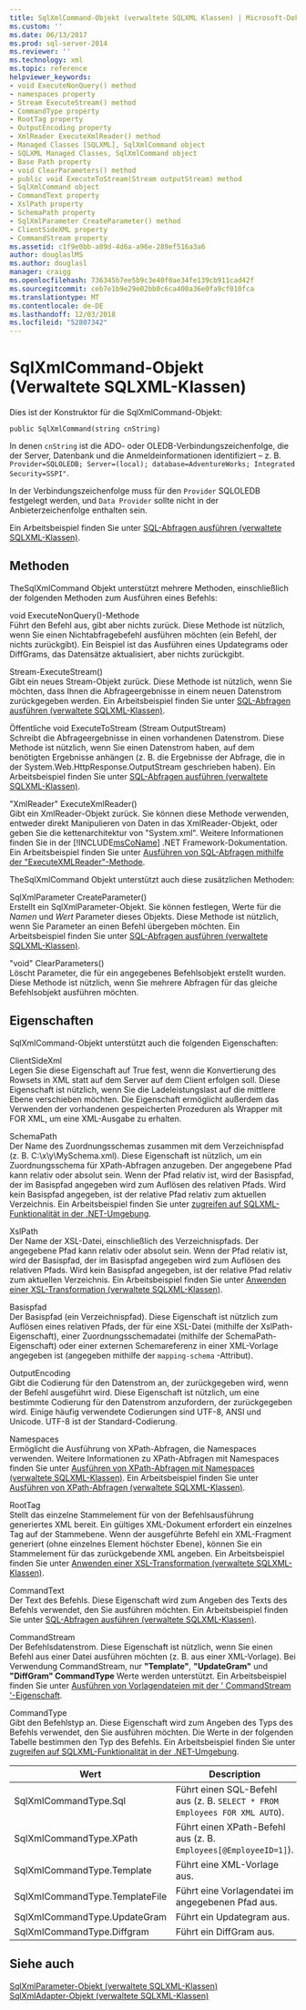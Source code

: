 ```yaml
---
title: SqlXmlCommand-Objekt (verwaltete SQLXML Klassen) | Microsoft-Dokumentation
ms.custom: ''
ms.date: 06/13/2017
ms.prod: sql-server-2014
ms.reviewer: ''
ms.technology: xml
ms.topic: reference
helpviewer_keywords:
- void ExecuteNonQuery() method
- namespaces property
- Stream ExecuteStream() method
- CommandType property
- RootTag property
- OutputEncoding property
- XmlReader ExecuteXmlReader() method
- Managed Classes [SQLXML], SqlXmlCommand object
- SQLXML Managed Classes, SqlXmlCommand object
- Base Path property
- void ClearParameters() method
- public void ExecuteToStream(Stream outputStream) method
- SqlXmlCommand object
- CommandText property
- XslPath property
- SchemaPath property
- SqlXmlParameter CreateParameter() method
- ClientSideXML property
- CommandStream property
ms.assetid: c1f9e0bb-a89d-4d6a-a96e-289ef516a3a6
author: douglaslMS
ms.author: douglasl
manager: craigg
ms.openlocfilehash: 736345b7ee5b9c3e40f0ae34fe139cb911cad42f
ms.sourcegitcommit: ceb7e1b9e29e02bb0c6ca400a36e0fa9cf010fca
ms.translationtype: MT
ms.contentlocale: de-DE
ms.lasthandoff: 12/03/2018
ms.locfileid: "52807342"
---
```

# <a name="sqlxmlcommand-object-sqlxml-managed-classes"></a>SqlXmlCommand-Objekt (Verwaltete SQLXML-Klassen)
  Dies ist der Konstruktor für die SqlXmlCommand-Objekt:  
  
```  
public SqlXmlCommand(string cnString)  
```  
  
 In denen `cnString` ist die ADO- oder OLEDB-Verbindungszeichenfolge, die der Server, Datenbank und die Anmeldeinformationen identifiziert – z. B. `Provider=SQLOLEDB; Server=(local); database=AdventureWorks; Integrated Security=SSPI"`.  
  
 In der Verbindungszeichenfolge muss für den `Provider` SQLOLEDB festgelegt werden, und `Data Provider` sollte nicht in der Anbieterzeichenfolge enthalten sein.  
  
 Ein Arbeitsbeispiel finden Sie unter [SQL-Abfragen ausführen &#40;verwaltete SQLXML-Klassen&#41;](sqlxml-4-0-net-framework-support-managed-classes.md).  
  
## <a name="methods"></a>Methoden  
 TheSqlXmlCommand Objekt unterstützt mehrere Methoden, einschließlich der folgenden Methoden zum Ausführen eines Befehls:  
  
 void ExecuteNonQuery()-Methode  
 Führt den Befehl aus, gibt aber nichts zurück. Diese Methode ist nützlich, wenn Sie einen Nichtabfragebefehl ausführen möchten (ein Befehl, der nichts zurückgibt). Ein Beispiel ist das Ausführen eines Updategrams oder DiffGrams, das Datensätze aktualisiert, aber nichts zurückgibt.  
  
 Stream-ExecuteStream()  
 Gibt ein neues Stream-Objekt zurück. Diese Methode ist nützlich, wenn Sie möchten, dass Ihnen die Abfrageergebnisse in einem neuen Datenstrom zurückgegeben werden. Ein Arbeitsbeispiel finden Sie unter [SQL-Abfragen ausführen &#40;verwaltete SQLXML-Klassen&#41;](sqlxml-4-0-net-framework-support-managed-classes.md).  
  
 Öffentliche void ExecuteToStream (Stream OutputStream)  
 Schreibt die Abfrageergebnisse in einen vorhandenen Datenstrom. Diese Methode ist nützlich, wenn Sie einen Datenstrom haben, auf dem benötigten Ergebnisse anhängen (z. B. die Ergebnisse der Abfrage, die in der System.Web.HttpResponse.OutputStream geschrieben haben). Ein Arbeitsbeispiel finden Sie unter [SQL-Abfragen ausführen &#40;verwaltete SQLXML-Klassen&#41;](sqlxml-4-0-net-framework-support-managed-classes.md).  
  
 "XmlReader" ExecuteXmlReader()  
 Gibt ein XmlReader-Objekt zurück. Sie können diese Methode verwenden, entweder direkt Manipulieren von Daten in das XmlReader-Objekt, oder geben Sie die kettenarchitektur von "System.xml". Weitere Informationen finden Sie in der [!INCLUDE[msCoName](../../../includes/msconame-md.md)] .NET Framework-Dokumentation. Ein Arbeitsbeispiel finden Sie unter [Ausführen von SQL-Abfragen mithilfe der "ExecuteXMLReader"-Methode](executing-sql-queries-by-using-the-executexmlreader-method.md).  
  
 TheSqlXmlCommand Objekt unterstützt auch diese zusätzlichen Methoden:  
  
 SqlXmlParameter CreateParameter()  
 Erstellt ein SqlXmlParameter-Objekt. Sie können festlegen, Werte für die *Namen* und *Wert* Parameter dieses Objekts. Diese Methode ist nützlich, wenn Sie Parameter an einen Befehl übergeben möchten. Ein Arbeitsbeispiel finden Sie unter [SQL-Abfragen ausführen &#40;verwaltete SQLXML-Klassen&#41;](sqlxml-4-0-net-framework-support-managed-classes.md).  
  
 "void" ClearParameters()  
 Löscht Parameter, die für ein angegebenes Befehlsobjekt erstellt wurden. Diese Methode ist nützlich, wenn Sie mehrere Abfragen für das gleiche Befehlsobjekt ausführen möchten.  
  
## <a name="properties"></a>Eigenschaften  
 SqlXmlCommand-Objekt unterstützt auch die folgenden Eigenschaften:  
  
 ClientSideXml  
 Legen Sie diese Eigenschaft auf True fest, wenn die Konvertierung des Rowsets in XML statt auf dem Server auf dem Client erfolgen soll. Diese Eigenschaft ist nützlich, wenn Sie die Ladeleistungslast auf die mittlere Ebene verschieben möchten. Die Eigenschaft ermöglicht außerdem das Verwenden der vorhandenen gespeicherten Prozeduren als Wrapper mit FOR XML, um eine XML-Ausgabe zu erhalten.  
  
 SchemaPath  
 Der Name des Zuordnungsschemas zusammen mit dem Verzeichnispfad (z. B. C:\x\y\MySchema.xml). Diese Eigenschaft ist nützlich, um ein Zuordnungsschema für XPath-Abfragen anzugeben. Der angegebene Pfad kann relativ oder absolut sein. Wenn der Pfad relativ ist, wird der Basispfad, der im Basispfad angegeben wird zum Auflösen des relativen Pfads. Wird kein Basispfad angegeben, ist der relative Pfad relativ zum aktuellen Verzeichnis. Ein Arbeitsbeispiel finden Sie unter [zugreifen auf SQLXML-Funktionalität in der .NET-Umgebung](accessing-sqlxml-functionality-in-the-net-environment.md).  
  
 XslPath  
 Der Name der XSL-Datei, einschließlich des Verzeichnispfads. Der angegebene Pfad kann relativ oder absolut sein. Wenn der Pfad relativ ist, wird der Basispfad, der im Basispfad angegeben wird zum Auflösen des relativen Pfads. Wird kein Basispfad angegeben, ist der relative Pfad relativ zum aktuellen Verzeichnis. Ein Arbeitsbeispiel finden Sie unter [Anwenden einer XSL-Transformation &#40;verwaltete SQLXML-Klassen&#41;](applying-an-xsl-transformation-sqlxml-managed-classes.md).  
  
 Basispfad  
 Der Basispfad (ein Verzeichnispfad). Diese Eigenschaft ist nützlich zum Auflösen eines relativen Pfads, der für eine XSL-Datei (mithilfe der XslPath-Eigenschaft), einer Zuordnungsschemadatei (mithilfe der SchemaPath-Eigenschaft) oder einer externen Schemareferenz in einer XML-Vorlage angegeben ist (angegeben mithilfe der `mapping-schema` -Attribut).  
  
 OutputEncoding  
 Gibt die Codierung für den Datenstrom an, der zurückgegeben wird, wenn der Befehl ausgeführt wird. Diese Eigenschaft ist nützlich, um eine bestimmte Codierung für den Datenstrom anzufordern, der zurückgegeben wird. Einige häufig verwendete Codierungen sind UTF-8, ANSI und Unicode. UTF-8 ist der Standard-Codierung.  
  
 Namespaces  
 Ermöglicht die Ausführung von XPath-Abfragen, die Namespaces verwenden. Weitere Informationen zu XPath-Abfragen mit Namespaces finden Sie unter [Ausführen von XPath-Abfragen mit Namespaces &#40;verwaltete SQLXML-Klassen&#41;](executing-xpath-queries-with-namespaces-sqlxml-managed-classes.md). Ein Arbeitsbeispiel finden Sie unter [Ausführen von XPath-Abfragen &#40;verwaltete SQLXML-Klassen&#41;](executing-xpath-queries-sqlxml-managed-classes.md).  
  
 RootTag  
 Stellt das einzelne Stammelement für von der Befehlsausführung generiertes XML bereit. Ein gültiges XML-Dokument erfordert ein einzelnes Tag auf der Stammebene. Wenn der ausgeführte Befehl ein XML-Fragment generiert (ohne einzelnes Element höchster Ebene), können Sie ein Stammelement für das zurückgebende XML angeben. Ein Arbeitsbeispiel finden Sie unter [Anwenden einer XSL-Transformation &#40;verwaltete SQLXML-Klassen&#41;](applying-an-xsl-transformation-sqlxml-managed-classes.md).  
  
 CommandText  
 Der Text des Befehls. Diese Eigenschaft wird zum Angeben des Texts des Befehls verwendet, den Sie ausführen möchten. Ein Arbeitsbeispiel finden Sie unter [SQL-Abfragen ausführen &#40;verwaltete SQLXML-Klassen&#41;](sqlxml-4-0-net-framework-support-managed-classes.md).  
  
 CommandStream  
 Der Befehlsdatenstrom. Diese Eigenschaft ist nützlich, wenn Sie einen Befehl aus einer Datei ausführen möchten (z. B. aus einer XML-Vorlage). Bei Verwendung CommandStream, nur **"Template"**, **"UpdateGram"** und **"DiffGram" CommandType** Werte werden unterstützt. Ein Arbeitsbeispiel finden Sie unter [Ausführen von Vorlagendateien mit der ' CommandStream '-Eigenschaft](executing-template-files-by-using-the-commandstream-property.md).  
  
 CommandType  
 Gibt den Befehlstyp an. Diese Eigenschaft wird zum Angeben des Typs des Befehls verwendet, den Sie ausführen möchten. Die Werte in der folgenden Tabelle bestimmen den Typ des Befehls. Ein Arbeitsbeispiel finden Sie unter [zugreifen auf SQLXML-Funktionalität in der .NET-Umgebung](accessing-sqlxml-functionality-in-the-net-environment.md).  
  
|Wert|Description|  
|-----------|-----------------|  
|SqlXmlCommandType.Sql|Führt einen SQL-Befehl aus (z. B. `SELECT * FROM Employees FOR XML AUTO`).|  
|SqlXmlCommandType.XPath|Führt einen XPath-Befehl aus (z. B. `Employees[@EmployeeID=1]`).|  
|SqlXmlCommandType.Template|Führt eine XML-Vorlage aus.|  
|SqlXmlCommandType.TemplateFile|Führt eine Vorlagendatei im angegebenen Pfad aus.|  
|SqlXmlCommandType.UpdateGram|Führt ein Updategram aus.|  
|SqlXmlCommandType.Diffgram|Führt ein DiffGram aus.|  
  
## <a name="see-also"></a>Siehe auch  
 [SqlXmlParameter-Objekt &#40;verwaltete SQLXML-Klassen&#41;](sqlxml-managed-classes-sqlxmlparameter-object.md)   
 [SqlXmlAdapter-Objekt &#40;verwaltete SQLXML-Klassen&#41;](sqlxml-managed-classes-sqlxmladapter-object.md)  
  
  
